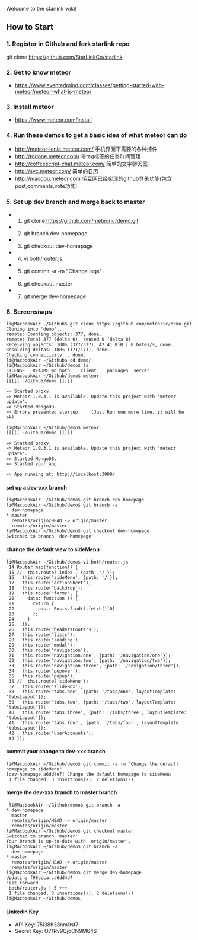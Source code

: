 Welcome to the starlink wiki!

## How to Start

### 1. Register in Github and fork starlink repo
git clone https://github.com/StarLinkCo/starlink

### 2. Get to know meteor
* https://www.eventedmind.com/classes/getting-started-with-meteor/meteor-what-is-meteor

### 3. Install meteor
* https://www.meteor.com/install

### 4. Run these demos to get a basic idea of what meteor can do
* http://meteor-ionic.meteor.com/ 手机界面下需要的各种控件
* http://todone.meteor.com/  带tag标签的任务时间管理
* http://coffeescript-chat.meteor.com/  简单的文字聊天室
* http://svc.meteor.com/   简单的日历
* http://maodou.meteor.com  毛豆网已经实现的github登录功能(包含post,comments,vote功能)

### 5. Set up dev branch and merge back to master
* 1. git clone https://github.com/meteoric/demo.git
* 2. git branch dev-homepage
* 3. git checkout dev-homepage
* 4. vi both/router.js
* 5. git commit -a -m "Change logs"
* 6. git checkout master
* 7. git merge dev-homepage

### 6. Screensnaps
    li@MacbookAir ~/Github$ git clone https://github.com/meteoric/demo.git
    Cloning into 'demo'...
    remote: Counting objects: 377, done.
    remote: Total 377 (delta 0), reused 0 (delta 0)
    Receiving objects: 100% (377/377), 42.41 KiB | 0 bytes/s, done.
    Resolving deltas: 100% (171/171), done.
    Checking connectivity... done.
    li@MacbookAir ~/Github$ cd demo/
    li@MacbookAir ~/Github/demo$ ls
    LICENSE   README.md both    client    packages  server
    li@MacbookAir ~/Github/demo$ meteor
    [[[[[ ~/Github/demo ]]]]]                     

    => Started proxy.                             
    => Meteor 1.0.3.1 is available. Update this project with 'meteor update'.
    => Started MongoDB.                           
    => Errors prevented startup:    (Just Run one more time, it will be ok)

    li@MacbookAir ~/Github/demo$ meteor
    [[[[[ ~/Github/demo ]]]]]                     

    => Started proxy.                             
    => Meteor 1.0.3.1 is available. Update this project with 'meteor update'.
    => Started MongoDB.                           
    => Started your app.                          

    => App running at: http://localhost:3000/

#### set up a dev-xxx branch
    li@MacbookAir ~/Github/demo$ git branch dev-homepage
    li@MacbookAir ~/Github/demo$ git branch -a
      dev-homepage
    * master
      remotes/origin/HEAD -> origin/master
      remotes/origin/master
    li@MacbookAir ~/Github/demo$ git checkout dev-homepage
    Switched to branch 'dev-homepage'

#### change the default view to sideMenu
    li@MacbookAir ~/Github/demo$ vi both/router.js 
     14 Router.map(function() {
     15 //  this.route('index', {path: '/'});
     16   this.route('sideMenu', {path: '/'});
     17   this.route('actionSheet');
     18   this.route('backdrop');
     19   this.route('forms', {
     20     data: function () {
     21       return {
     22         post: Posts.find().fetch()[0]
     23       };
     24     }
     25   });
     26   this.route('headersFooters');
     27   this.route('lists');
     28   this.route('loading');
     29   this.route('modal');
     30   this.route('navigation');
     31   this.route('navigation.one', {path: '/navigation/one'});
     32   this.route('navigation.two', {path: '/navigation/two'});
     33   this.route('navigation.three', {path: '/navigation/three'});
     34   this.route('popover');
     35   this.route('popup');
     36 //  this.route('sideMenu');
     37   this.route('slideBox');
     38   this.route('tabs.one', {path: '/tabs/one', layoutTemplate: 'tabsLayout'});
     39   this.route('tabs.two', {path: '/tabs/two', layoutTemplate: 'tabsLayout'});
     40   this.route('tabs.three', {path: '/tabs/three', layoutTemplate: 'tabsLayout'});
     41   this.route('tabs.four', {path: '/tabs/four', layoutTemplate: 'tabsLayout'});
     42   this.route('userAccounts');
     43 });

#### commit your change to dev-xxx branch
    li@MacbookAir ~/Github/demo$ git commit -a -m "Change the default homepage to sideMenu"
    [dev-homepage a6dd4e7] Change the default homepage to sideMenu
     1 file changed, 3 insertions(+), 2 deletions(-)

#### merge the dev-xxx branch to master branch
     li@MacbookAir ~/Github/demo$ git branch -a
    * dev-homepage
      master
      remotes/origin/HEAD -> origin/master
      remotes/origin/master
    li@MacbookAir ~/Github/demo$ git checkout master
    Switched to branch 'master'
    Your branch is up-to-date with 'origin/master'.
    li@MacbookAir ~/Github/demo$ git branch -a
      dev-homepage
    * master
      remotes/origin/HEAD -> origin/master
      remotes/origin/master
    li@MacbookAir ~/Github/demo$ git merge dev-homepage
    Updating f98ecca..a6dd4e7
    Fast-forward
     both/router.js | 5 +++--
     1 file changed, 3 insertions(+), 2 deletions(-)
    li@MacbookAir ~/Github/demo$ 

#### Linkedin Key
* API Key: 75i38h38nm0sf7
* Secret Key: O71Rv9QjoCN9M64S
